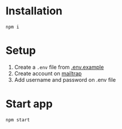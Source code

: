 # Installation
```
npm i
```

# Setup
1. Create a `.env` file from [.env.example](/.env.example) 
2. Create account on [mailtrap](https://mailtrap.io/)
3. Add username and password on .env file

# Start app
```npm start```
